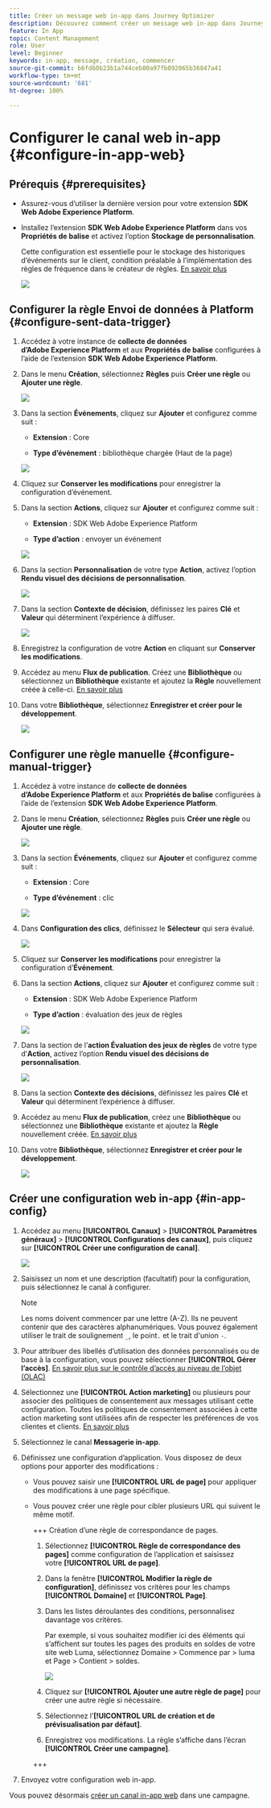 ```yaml
---
title: Créer un message web in-app dans Journey Optimizer
description: Découvrez comment créer un message web in-app dans Journey Optimizer
feature: In App
topic: Content Management
role: User
level: Beginner
keywords: in-app, message, création, commencer
source-git-commit: b6fd60b23b1a744ceb80a97fb092065b36847a41
workflow-type: tm+mt
source-wordcount: '681'
ht-degree: 100%

---
```



# Configurer le canal web in-app {#configure-in-app-web}

## Prérequis {#prerequisites}

* Assurez-vous d’utiliser la dernière version pour votre extension **SDK Web Adobe Experience Platform**.

* Installez l’extension **SDK Web Adobe Experience Platform** dans vos **Propriétés de balise** et activez l’option **Stockage de personnalisation**.

  Cette configuration est essentielle pour le stockage des historiques d’événements sur le client, condition préalable à l’implémentation des règles de fréquence dans le créateur de règles. [En savoir plus](https://experienceleague.adobe.com/docs/experience-platform/tags/extensions/client/web-sdk/web-sdk-extension-configuration.html?lang=fr)

  ![](assets/configure_web_inapp_1.png)

## Configurer la règle Envoi de données à Platform {#configure-sent-data-trigger}

1. Accédez à votre instance de **collecte de données dʼAdobe Experience Platform** et aux **Propriétés de balise** configurées à l’aide de l’extension **SDK Web Adobe Experience Platform**.

1. Dans le menu **Création**, sélectionnez **Règles** puis **Créer une règle** ou **Ajouter une règle**.

   ![](assets/configure_web_inapp_2.png)

1. Dans la section **Événements**, cliquez sur **Ajouter** et configurez comme suit :

   * **Extension** : Core

   * **Type d’événement** : bibliothèque chargée (Haut de la page)

   ![](assets/configure_web_inapp_3.png)

1. Cliquez sur **Conserver les modifications** pour enregistrer la configuration d’événement.

1. Dans la section **Actions**, cliquez sur **Ajouter** et configurez comme suit :

   * **Extension** : SDK Web Adobe Experience Platform

   * **Type d’action** : envoyer un événement

   ![](assets/configure_web_inapp_4.png)

1. Dans la section **Personnalisation** de votre type **Action**, activez l’option **Rendu visuel des décisions de personnalisation**.

   ![](assets/configure_web_inapp_5.png)

1. Dans la section **Contexte de décision**, définissez les paires **Clé** et **Valeur** qui déterminent l’expérience à diffuser.

   ![](assets/configure_web_inapp_6.png)

1. Enregistrez la configuration de votre **Action** en cliquant sur **Conserver les modifications**.

1. Accédez au menu **Flux de publication**. Créez une **Bibliothèque** ou sélectionnez un **Bibliothèque** existante et ajoutez la **Règle** nouvellement créée à celle-ci. [En savoir plus](https://experienceleague.adobe.com/docs/experience-platform/tags/publish/libraries.html?lang=fr#create-a-library)

1. Dans votre **Bibliothèque**, sélectionnez **Enregistrer et créer pour le développement**.

   ![](assets/configure_web_inapp_7.png)

## Configurer une règle manuelle {#configure-manual-trigger}

1. Accédez à votre instance de **collecte de données d’Adobe Experience Platform** et aux **Propriétés de balise** configurées à l’aide de l’extension **SDK Web Adobe Experience Platform**.

1. Dans le menu **Création**, sélectionnez **Règles** puis **Créer une règle** ou **Ajouter une règle**.

   ![](assets/configure_web_inapp_8.png)

1. Dans la section **Événements**, cliquez sur **Ajouter** et configurez comme suit :

   * **Extension** : Core

   * **Type d’événement** : clic

   ![](assets/configure_web_inapp_9.png)

1. Dans **Configuration des clics**, définissez le **Sélecteur** qui sera évalué.

   ![](assets/configure_web_inapp_10.png)

1. Cliquez sur **Conserver les modifications** pour enregistrer la configuration d’**Événement**.

1. Dans la section **Actions**, cliquez sur **Ajouter** et configurez comme suit :

   * **Extension** : SDK Web Adobe Experience Platform

   * **Type d’action** : évaluation des jeux de règles

   ![](assets/configure_web_inapp_11.png)

1. Dans la section de l’**action Évaluation des jeux de règles** de votre type d’**Action**, activez l’option **Rendu visuel des décisions de personnalisation**.

   ![](assets/configure_web_inapp_13.png)

1. Dans la section **Contexte des décisions**, définissez les paires **Clé** et **Valeur** qui déterminent l’expérience à diffuser.

1. Accédez au menu **Flux de publication**, créez une **Bibliothèque** ou sélectionnez une **Bibliothèque** existante et ajoutez la **Règle** nouvellement créée. [En savoir plus](https://experienceleague.adobe.com/docs/experience-platform/tags/publish/libraries.html?lang=fr#create-a-library)

1. Dans votre **Bibliothèque**, sélectionnez **Enregistrer et créer pour le développement**.

   ![](assets/configure_web_inapp_14.png)

## Créer une configuration web in-app {#in-app-config}

1. Accédez au menu **[!UICONTROL Canaux]** > **[!UICONTROL Paramètres généraux]** > **[!UICONTROL Configurations des canaux]**, puis cliquez sur **[!UICONTROL Créer une configuration de canal]**.

   ![](assets/in-app-web-config-1.png)

1. Saisissez un nom et une description (facultatif) pour la configuration, puis sélectionnez le canal à configurer.

   >[!NOTE]
   >
   > Les noms doivent commencer par une lettre (A-Z). Ils ne peuvent contenir que des caractères alphanumériques. Vous pouvez également utiliser le trait de soulignement `_`, le point`.` et le trait d&#39;union `-`.

1. Pour attribuer des libellés d’utilisation des données personnalisés ou de base à la configuration, vous pouvez sélectionner **[!UICONTROL Gérer l’accès]**. [En savoir plus sur le contrôle d’accès au niveau de l’objet (OLAC)](../administration/object-based-access.md)

1. Sélectionnez une **[!UICONTROL Action marketing]** ou plusieurs pour associer des politiques de consentement aux messages utilisant cette configuration. Toutes les politiques de consentement associées à cette action marketing sont utilisées afin de respecter les préférences de vos clientes et clients. [En savoir plus](../action/consent.md#surface-marketing-actions)

1. Sélectionnez le canal **Messagerie in-app**.

1. Définissez une configuration d’application. Vous disposez de deux options pour apporter des modifications :

   * Vous pouvez saisir une **[!UICONTROL URL de page]** pour appliquer des modifications à une page spécifique.

   * Vous pouvez créer une règle pour cibler plusieurs URL qui suivent le même motif.

     +++ Création d’une règle de correspondance de pages.

      1. Sélectionnez **[!UICONTROL Règle de correspondance des pages]** comme configuration de l’application et saisissez votre **[!UICONTROL URL de page]**.

      1. Dans la fenêtre **[!UICONTROL Modifier la règle de configuration]**, définissez vos critères pour les champs **[!UICONTROL Domaine]** et **[!UICONTROL Page]**.
      1. Dans les listes déroulantes des conditions, personnalisez davantage vos critères.

         Par exemple, si vous souhaitez modifier ici des éléments qui s’affichent sur toutes les pages des produits en soldes de votre site web Luma, sélectionnez Domaine > Commence par > luma et Page > Contient > soldes.

         ![](assets/in_app_web_surface_4.png)

      1. Cliquez sur **[!UICONTROL Ajouter une autre règle de page]** pour créer une autre règle si nécessaire.

      1. Sélectionnez l’**[!UICONTROL URL de création et de prévisualisation par défaut]**.

      1. Enregistrez vos modifications. La règle s’affiche dans l’écran **[!UICONTROL Créer une campagne]**.

     +++

1. Envoyez votre configuration web in-app.

Vous pouvez désormais [créer un canal in-app web](../in-app/create-in-app-web.md) dans une campagne.

